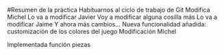 #Resumen de la práctica
Habituarnos al ciclo de trabajo de Git
Modifica Michel
Lo va a modificar Javier
Voy a modificar alguna cosilla más
Lo va a modificar Jaime
Y ahora más cambios...
Nueva funcionalidad añadida: customización de los colores del juego
Modificación Michel

Implementada función piezas